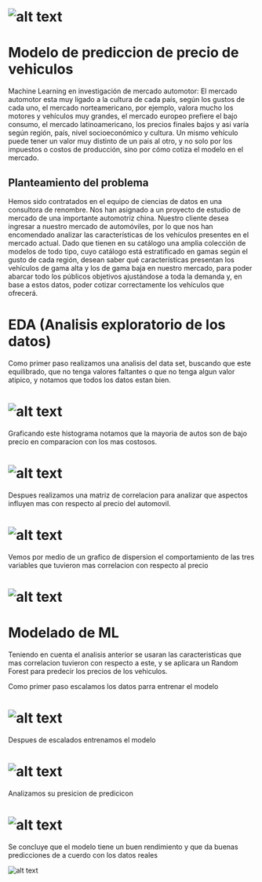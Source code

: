 # ![alt text](Imagenes/Consesionario.png)

# Modelo de prediccion de precio de vehiculos 

​​Machine Learning en investigación de mercado automotor: El mercado automotor esta muy ligado a la cultura de cada país, según los gustos de cada uno, el mercado norteamericano, por ejemplo, valora mucho los motores y vehículos muy grandes, el mercado europeo prefiere el bajo consumo, el mercado latinoamericano, los precios finales bajos y asi varía según región, país, nivel socioeconómico y cultura. Un mismo vehículo puede tener un valor muy distinto de un pais al otro, y no solo por los impuestos o costos de producción, sino por cómo cotiza el modelo en el mercado.

## Planteamiento del problema

​Hemos sido contratados en el equipo de ciencias de datos en una consultora de renombre. Nos han asignado a un proyecto de estudio de mercado de una importante automotriz china. Nuestro cliente desea ingresar a nuestro mercado de automóviles, por lo que nos han encomendado analizar las características de los vehículos presentes en el mercado actual. Dado que tienen en su catálogo una amplia colección de modelos de todo tipo, cuyo catálogo está estratificado en gamas según el gusto de cada región, desean saber qué características presentan los vehículos de gama alta y los de gama baja en nuestro mercado, para poder abarcar todo los públicos objetivos ajustándose a toda la demanda y, en base a estos datos, poder cotizar correctamente los vehículos que ofrecerá.

# EDA (Analisis exploratorio de los datos)

Como primer paso realizamos una analisis del data set, buscando que este equilibrado, que no tenga valores faltantes o que no tenga algun valor atipico, y notamos que todos los datos estan bien.

# ![alt text](Imagenes/Inspeccion_dataset.png)

Graficando este histograma notamos que la mayoria de autos son de bajo precio en comparacion con los mas costosos.

# ![alt text](Imagenes/Histograma.png)

Despues realizamos una matriz de correlacion para analizar que aspectos influyen mas con respecto al precio del automovil.

# ![alt text](Imagenes/Matriz-correlacion.png)

Vemos por medio de un grafico de dispersion el comportamiento de las tres variables que tuvieron mas correlacion con respecto al precio

# ![alt text](Imagenes/Dispersion.png)

# Modelado de ML

Teniendo en cuenta el analisis anterior se usaran las caracteristicas que mas correlacion tuvieron con respecto a este, y se aplicara un Random Forest para predecir los precios de los vehiculos.

Como primer paso escalamos los datos parra entrenar el modelo

# ![alt text](Imagenes/Datos%20escalados.png)

Despues de escalados entrenamos el modelo

# ![alt text](Imagenes/Modelo%20entrenado.png)

Analizamos su presicion de predicicon

# ![alt text](Imagenes/Presicion.png)

Se concluye que el modelo tiene un buen rendimiento y que da buenas predicciones de a cuerdo con los datos reales

![alt text](Imagenes/Predicciones.png)